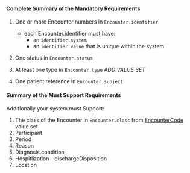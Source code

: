 #### Complete Summary of the Mandatory Requirements 


1.  One or more Encounter numbers in `Encounter.identifier`
    -   each Encounter.identifier must have:
        -   an `identifier.system`
        -   an `identifier.value` that is unique within the system.

2.  One status in `Encounter.status`
  
3.  At least one type in `Encounter.type` *ADD VALUE SET*

4.  One patient reference in `Encounter.subject`


#### Summary of the Must Support Requirements

Additionally your system must Support:

1.  The class of the Encounter in `Encounter.class` from [EncounterCode]({{site.data.fhir.path}}/v3/ActEncounterCode/vs.html) value set
2.  Participant
3.  Period
4.  Reason
5.  Diagnosis.condition
6.  Hospitlization - dischargeDisposition
7.  Location





  [Patient.birthDate]: {{site.data.fhir.path}}/us/daf/daf-patient-guidance.html#daf-patient.Patient.birthDate
  [Patient.communication.language]: {{site.data.fhir.path}}/us/daf/daf-patient-guidance.html#daf-patient.Patient.communication.language
  [All Language codes with language and optionally a region modifier]: ValueSet-simple-language.html
  [All Languages]: {{site.data.fhir.path}}/valueset-all-languages.html
  [US Core Patient Birth Sex]:StructureDefinition-us-core-birthsex.html
  [US Core Birth Sex]: ValueSet-us-core-birthsex.html
  [US Core Patient Race]: StructureDefinition-us-core-race.html
  [OMB Race Categories]: ValueSet-omb-race-category.html
  [US Core Race Extension]:StructureDefinition-us-core-race.html
  [CDC Race Codes]:ValueSet-detailed-race.html
 [CDC Ethnicity Codes]: ValueSet-detailed-ethnicity.html
 [US Core ethnicity Extension]:StructureDefinition-us-core-ethnicity.html
 [OMB Ethnicity Categories]: ValueSet-omb-ethnicity-category.html
